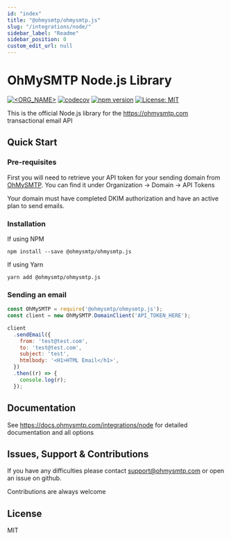 ```yaml
---
id: "index"
title: "@ohmysmtp/ohmysmtp.js"
slug: "/integrations/node/"
sidebar_label: "Readme"
sidebar_position: 0
custom_edit_url: null
---
```


# OhMySMTP Node.js Library

[![<ORG_NAME>](https://circleci.com/gh/ohmysmtp/ohmysmtp.js.svg?style=svg)](https://app.circleci.com/pipelines/github/ohmysmtp/ohmysmtp.js)
[![codecov](https://codecov.io/gh/ohmysmtp/ohmysmtp.js/branch/master/graph/badge.svg?token=QDLVU2JGyD)](https://codecov.io/gh/ohmysmtp/ohmysmtp.js)
[![npm version](https://badge.fury.io/js/%40ohmysmtp%2Fohmysmtp.js.svg)](https://badge.fury.io/js/%40ohmysmtp%2Fohmysmtp.js)
[![License: MIT](https://img.shields.io/badge/License-MIT-green.svg)](https://opensource.org/licenses/MIT)

This is the official Node.js library for the https://ohmysmtp.com transactional email API

## Quick Start

### Pre-requisites

First you will need to retrieve your API token for your sending domain from [OhMySMTP](https://app.ohmysmtp.com). You can find it under Organization -> Domain -> API Tokens

Your domain must have completed DKIM authorization and have an active plan to send emails.

### Installation

If using NPM

`npm install --save @ohmysmtp/ohmysmtp.js`

If using Yarn

`yarn add @ohmysmtp/ohmysmtp.js`

### Sending an email

```javascript
const OhMySMTP = require('@ohmysmtp/ohmysmtp.js');
const client = new OhMySMTP.DomainClient('API_TOKEN_HERE');

client
  .sendEmail({
    from: 'test@test.com',
    to: 'test@test.com',
    subject: 'test',
    htmlbody: '<H1>HTML Email</h1>',
  })
  .then((r) => {
    console.log(r);
  });
```

## Documentation

See https://docs.ohmysmtp.com/integrations/node for detailed documentation and all options

## Issues, Support & Contributions

If you have any difficulties please contact support@ohmysmtp.com or open an issue on github.

Contributions are always welcome

## License

MIT
